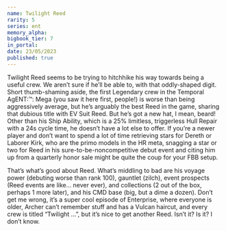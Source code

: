 ```yaml
---
name: Twilight Reed
rarity: 5
series: ent
memory_alpha:
bigbook_tier: 7
in_portal:
date: 23/05/2023
published: true
---
```


Twilight Reed seems to be trying to hitchhike his way towards being a useful crew. We aren’t sure if he’ll be able to, with that oddly-shaped digit. Short thumb-shaming aside, the first Legendary crew in the Temporal AgENT:™: Mega (you saw it here first, people!) is worse than being aggressively average, but he’s arguably the best Reed in the game, sharing that dubious title with EV Suit Reed. But he’s got a new hat, I mean, beard! Other than his Ship Ability, which is a 25% limitless, triggerless Hull Repair with a 24s cycle time, he doesn’t have a lot else to offer. If you’re a newer player and don’t want to spend a lot of time retrieving stars for Dereth or Laborer Kirk, who are the primo models in the HR meta, snagging a star or two for Reed in his sure-to-be-noncompetitive debut event and citing him up from a quarterly honor sale might be quite the coup for your FBB setup.

That’s what’s good about Reed. What’s middling to bad are his voyage power (debuting worse than rank 100), gauntlet (zilch), event prospects (Reed events are like… never ever), and collections (2 out of the box, perhaps 1 more later), and his CMD base (big, but a dime a dozen). Don’t get me wrong, it’s a super cool episode of Enterprise, where everyone is older, Archer can’t remember stuff and has a Vulcan haircut, and every crew is titled “Twilight …”, but it’s nice to get another Reed. Isn’t it? Is it? I don’t know.
